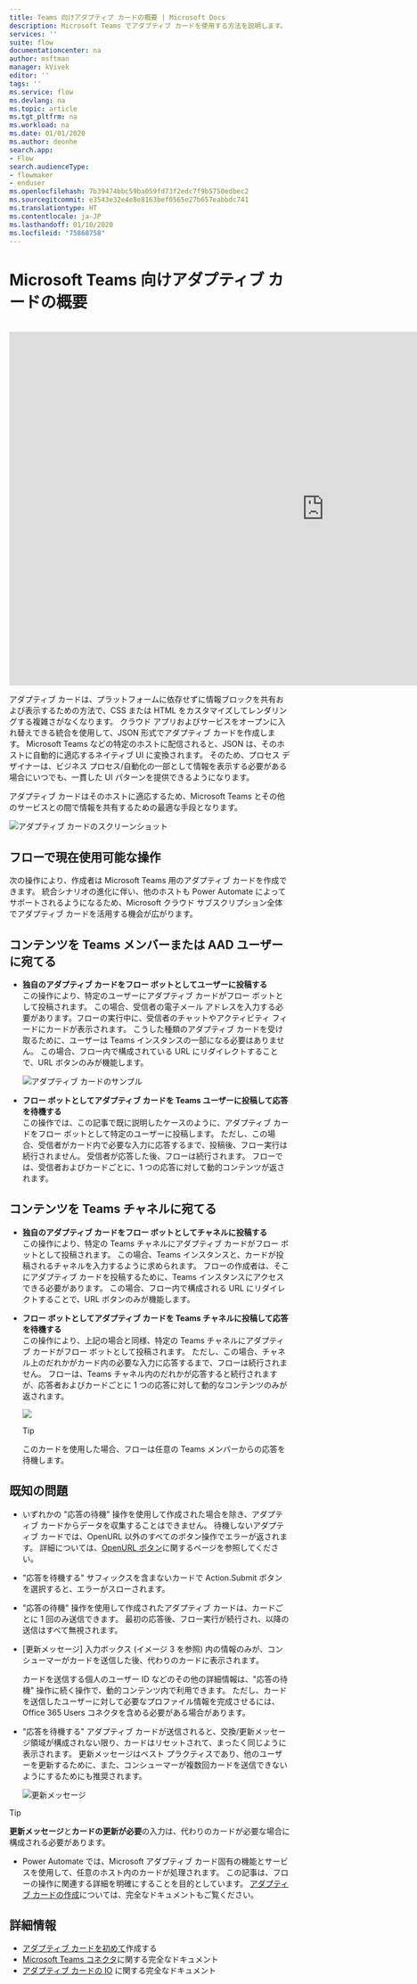 ```yaml
---
title: Teams 向けアダプティブ カードの概要 | Microsoft Docs
description: Microsoft Teams でアダプティブ カードを使用する方法を説明します。
services: ''
suite: flow
documentationcenter: na
author: msftman
manager: kVivek
editor: ''
tags: ''
ms.service: flow
ms.devlang: na
ms.topic: article
ms.tgt_pltfrm: na
ms.workload: na
ms.date: 01/01/2020
ms.author: deonhe
search.app:
- Flow
search.audienceType:
- flowmaker
- enduser
ms.openlocfilehash: 7b39474bbc59ba059fd73f2edc7f9b5750edbec2
ms.sourcegitcommit: e3543e32e4e8e8163bef0565e27b657eabbdc741
ms.translationtype: HT
ms.contentlocale: ja-JP
ms.lasthandoff: 01/10/2020
ms.locfileid: "75868758"
---
```

# <a name="overview-of-adaptive-cards-for-microsoft-teams"></a>Microsoft Teams 向けアダプティブ カードの概要

<br>
<iframe width="1129" height="635" src="https://www.youtube.com/embed/FqQ3jM2qPRM" frameborder="0" allow="accelerometer; autoplay; encrypted-media; gyroscope; picture-in-picture" allowfullscreen></iframe>


アダプティブ カードは、プラットフォームに依存せずに情報ブロックを共有および表示するための方法で、CSS または HTML をカスタマイズしてレンダリングする複雑さがなくなります。 クラウド アプリおよびサービスをオープンに入れ替えできる統合を使用して、JSON 形式でアダプティブ カードを作成します。 Microsoft Teams などの特定のホストに配信されると、JSON は、そのホストに自動的に適応するネイティブ UI に変換されます。 そのため、プロセス デザイナーは、ビジネス プロセス/自動化の一部として情報を表示する必要がある場合にいつでも、一貫した UI パターンを提供できるようになります。
 
アダプティブ カードはそのホストに適応するため、Microsoft Teams とその他のサービスとの間で情報を共有するための最適な手段となります。

  ![アダプティブ カードのスクリーンショット](media/adaptive-cards/multi-adaptive-cards.png)
 
## <a name="currently-available-actions-for-flows"></a>フローで現在使用可能な操作
 
次の操作により、作成者は Microsoft Teams 用のアダプティブ カードを作成できます。 統合シナリオの進化に伴い、他のホストも Power Automate によってサポートされるようになるため、Microsoft クラウド サブスクリプション全体でアダプティブ カードを活用する機会が広がります。
 
## <a name="directing-content-to-teams-members-or-aad-users"></a>コンテンツを **Teams メンバーまたは AAD ユーザー**に宛てる
 
- **独自のアダプティブ カードをフロー ボットとしてユーザーに投稿する**  
  この操作により、特定のユーザーにアダプティブ カードがフロー ボットとして投稿されます。 この場合、受信者の電子メール アドレスを入力する必要があります。フローの実行中に、受信者のチャットやアクティビティ フィードにカードが表示されます。 こうした種類のアダプティブ カードを受け取るために、ユーザーは Teams インスタンスの一部になる必要はありません。 この場合、フロー内で構成されている URL にリダイレクトすることで、URL ボタンのみが機能します。

    ![アダプティブ カードのサンプル](media/adaptive-cards/top.png)
 
- **フロー ボットとしてアダプティブ カードを Teams ユーザーに投稿して応答を待機する**  
  この操作では、この記事で既に説明したケースのように、アダプティブ カードをフロー ボットとして特定のユーザーに投稿します。 ただし、この場合、受信者がカード内で必要な入力に応答するまで、投稿後、フロー実行は続行されません。 受信者が応答した後、フローは続行されます。 フローでは、受信者およびカードごとに、1 つの応答に対して動的コンテンツが返されます。
 
## <a name="directing-content-to-teams-channels"></a>コンテンツを **Teams チャネル**に宛てる
 
- **独自のアダプティブ カードをフロー ボットとしてチャネルに投稿する**  
  この操作により、特定の Teams チャネルにアダプティブ カードがフロー ボットとして投稿されます。 この場合、Teams インスタンスと、カードが投稿されるチャネルを入力するように求められます。 フローの作成者は、そこにアダプティブ カードを投稿するために、Teams インスタンスにアクセスできる必要があります。 この場合、フロー内で構成される URL にリダイレクトすることで、URL ボタンのみが機能します。
 
- **フロー ボットとしてアダプティブ カードを Teams チャネルに投稿して応答を待機する**  
  この操作により、上記の場合と同様、特定の Teams チャネルにアダプティブ カードがフロー ボットとして投稿されます。 ただし、この場合、チャネル上のだれかがカード内の必要な入力に応答するまで、フローは続行されません。 フローは、Teams チャネル内のだれかが応答すると続行されますが、応答者およびカードごとに 1 つの応答に対して動的なコンテンツのみが返されます。
 
     ![](media/adaptive-cards/bottom.png)

     >[!TIP]
     >このカードを使用した場合、フローは任意の Teams メンバーからの応答を待機します。
 
 
## <a name="known-issues"></a>既知の問題
 
- いずれかの "応答の待機" 操作を使用して作成された場合を除き、アダプティブ カードからデータを収集することはできません。 待機しないアダプティブ カードでは、OpenURL 以外のすべてのボタン操作でエラーが返されます。 詳細については、[OpenURL ボタン](https://adaptivecards.io/explorer/Action.OpenUrl.html)に関するページを参照してください。 

- "応答を待機する" サフィックスを含まないカードで Action.Submit ボタンを選択すると、エラーがスローされます。
 
- "応答の待機" 操作を使用して作成されたアダプティブ カードは、カードごとに 1 回のみ送信できます。 最初の応答後、フロー実行が続行され、以降の送信はすべて無視されます。
 
- [更新メッセージ] 入力ボックス (イメージ 3 を参照) 内の情報のみが、コンシューマーがカードを送信した後、代わりのカードに表示されます。

  カードを送信する個人のユーザー ID などのその他の詳細情報は、"応答の待機" 操作に続く操作で、動的コンテンツ内で利用できます。 ただし、カードを送信したユーザーに対して必要なプロファイル情報を完成させるには、Office 365 Users コネクタを含める必要がある場合があります。
 
- "応答を待機する" アダプティブ カードが送信されると、交換/更新メッセージ領域が構成されない限り、カードはリセットされて、まったく同じように表示されます。 更新メッセージはベスト プラクティスであり、他のユーザーを更新するために、また、コンシューマーが複数回カードを送信できないようにするためにも推奨されます。
 
   ![更新メッセージ](media/adaptive-cards/update-message.png) 
 
>[!TIP]
>**更新メッセージ**と**カードの更新が必要**の入力は、代わりのカードが必要な場合に構成される必要があります。
 
- Power Automate では、Microsoft アダプティブ カード固有の機能とサービスを使用して、任意のホスト内のカードが処理されます。 この記事は、フローの操作に関連する詳細を明確にすることを目的としています。 [アダプティブ カードの作成](https://docs.microsoft.com/adaptive-cards/)については、完全なドキュメントもご覧ください。
 
## <a name="learn-more"></a>詳細情報 
 
- [アダプティブ カードを初めて](https://docs.microsoft.com/power-automate/create-adaptive-cards)作成する
- [Microsoft Teams コネクタ](https://docs.microsoft.com/connectors/teams/)に関する完全なドキュメント
- [アダプティブ カードの IO](https://docs.microsoft.com/adaptive-cards) に関する完全なドキュメント 

